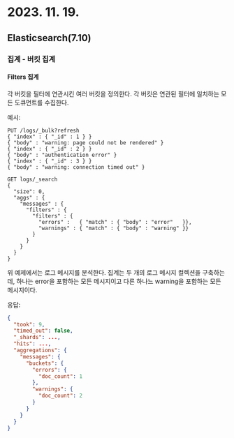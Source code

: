 # 2023. 11. 19.

## Elasticsearch(7.10)

### 집계 - 버킷 집계

#### Filters 집계

각 버킷을 필터에 연관시킨 여러 버킷을 정의한다. 각 버킷은 연관된 필터에 일치하는 모든 도큐먼트를 수집한다.

예시:

```http
PUT /logs/_bulk?refresh
{ "index" : { "_id" : 1 } }
{ "body" : "warning: page could not be rendered" }
{ "index" : { "_id" : 2 } }
{ "body" : "authentication error" }
{ "index" : { "_id" : 3 } }
{ "body" : "warning: connection timed out" }

GET logs/_search
{
  "size": 0,
  "aggs" : {
    "messages" : {
      "filters" : {
        "filters" : {
          "errors" :   { "match" : { "body" : "error"   }},
          "warnings" : { "match" : { "body" : "warning" }}
        }
      }
    }
  }
}
```

위 예제에서는 로그 메시지를 분석한다. 집계는 두 개의 로그 메시지 컬렉션을 구축하는데, 하나는 error을 포함하는 모든 메시지이고 다른 하나느 warning을 포함하는 모든 메시지이다.

응답:

```json
{
  "took": 9,
  "timed_out": false,
  "_shards": ...,
  "hits": ...,
  "aggregations": {
    "messages": {
      "buckets": {
        "errors": {
          "doc_count": 1
        },
        "warnings": {
          "doc_count": 2
        }
      }
    }
  }
}
```





